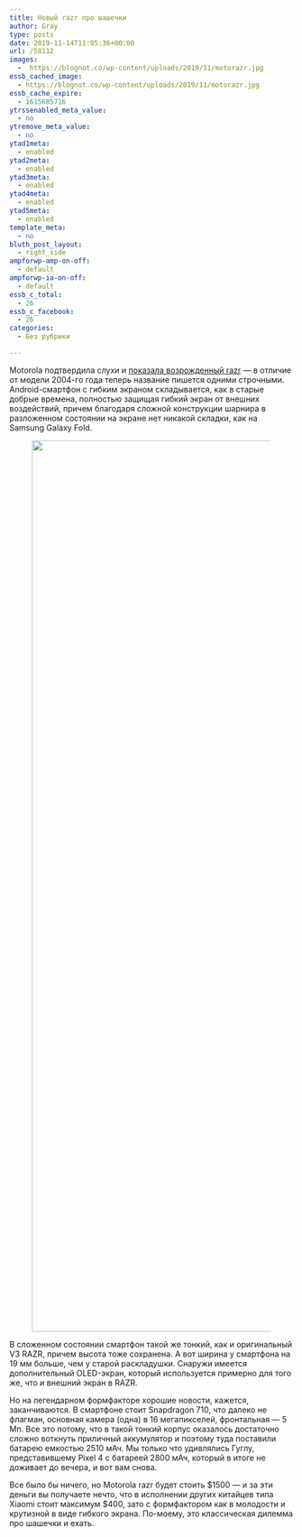 ```yaml
---
title: Новый razr про шашечки
author: Gray
type: posts
date: 2019-11-14T11:05:36+00:00
url: /58112
images:
  -  https://blognot.co/wp-content/uploads/2019/11/motorazr.jpg
essb_cached_image:
  - https://blognot.co/wp-content/uploads/2019/11/motorazr.jpg
essb_cache_expire:
  - 1615685716
ytrssenabled_meta_value:
  - no
ytremove_meta_value:
  - no
ytad1meta:
  - enabled
ytad2meta:
  - enabled
ytad3meta:
  - enabled
ytad4meta:
  - enabled
ytad5meta:
  - enabled
template_meta:
  - no
bluth_post_layout:
  - right_side
ampforwp-amp-on-off:
  - default
ampforwp-ia-on-off:
  - default
essb_c_total:
  - 26
essb_c_facebook:
  - 26
categories:
  - Без рубрики

---
```








Motorola подтвердила слухи и [показала возрожденный razr][1] — в отличие от модели 2004-го года теперь название пишется одними строчными. Android-смартфон с гибким экраном складывается, как в старые добрые времена, полностью защищая гибкий экран от внешних воздействий, причем благодаря сложной конструкции шарнира в разложенном состоянии на экране нет никакой складки, как на Samsung Galaxy Fold. 

<div class="wp-block-image">
  <figure class="aligncenter size-large"><img data-attachment-id="58113" data-permalink="https://blognot.co/58112/motorazr" data-orig-file="https://i2.wp.com/blognot.co/wp-content/uploads/2019/11/motorazr.jpg?fit=1957%2C1580&ssl=1" data-orig-size="1957,1580" data-comments-opened="1" data-image-meta="{&quot;aperture&quot;:&quot;0&quot;,&quot;credit&quot;:&quot;&quot;,&quot;camera&quot;:&quot;&quot;,&quot;caption&quot;:&quot;&quot;,&quot;created_timestamp&quot;:&quot;0&quot;,&quot;copyright&quot;:&quot;&quot;,&quot;focal_length&quot;:&quot;0&quot;,&quot;iso&quot;:&quot;0&quot;,&quot;shutter_speed&quot;:&quot;0&quot;,&quot;title&quot;:&quot;&quot;,&quot;orientation&quot;:&quot;1&quot;}" data-image-title="motorazr" data-image-description="" data-medium-file="https://i2.wp.com/blognot.co/wp-content/uploads/2019/11/motorazr.jpg?fit=300%2C242&ssl=1" data-large-file="https://i2.wp.com/blognot.co/wp-content/uploads/2019/11/motorazr.jpg?fit=740%2C598&ssl=1" width="1957" height="1580" src="https://i1.wp.com/blognot.co/wp-content/uploads/2019/11/motorazr.jpg?fit=740%2C598&ssl=1" alt="" class="wp-image-58113" srcset="https://i2.wp.com/blognot.co/wp-content/uploads/2019/11/motorazr.jpg?w=1957&ssl=1 1957w, https://i2.wp.com/blognot.co/wp-content/uploads/2019/11/motorazr.jpg?resize=300%2C242&ssl=1 300w, https://i2.wp.com/blognot.co/wp-content/uploads/2019/11/motorazr.jpg?resize=1024%2C827&ssl=1 1024w, https://i2.wp.com/blognot.co/wp-content/uploads/2019/11/motorazr.jpg?resize=768%2C620&ssl=1 768w, https://i2.wp.com/blognot.co/wp-content/uploads/2019/11/motorazr.jpg?resize=1536%2C1240&ssl=1 1536w, https://i2.wp.com/blognot.co/wp-content/uploads/2019/11/motorazr.jpg?resize=619%2C500&ssl=1 619w, https://i2.wp.com/blognot.co/wp-content/uploads/2019/11/motorazr.jpg?resize=800%2C646&ssl=1 800w, https://i2.wp.com/blognot.co/wp-content/uploads/2019/11/motorazr.jpg?w=1480&ssl=1 1480w" sizes="(max-width: 740px) 100vw, 740px" /></figure>


В сложенном состоянии смартфон такой же тонкий, как и оригинальный V3 RAZR, причем высота тоже сохранена. А вот ширина у смартфона на 19 мм больше, чем у старой раскладушки. Снаружи имеется дополнительный OLED-экран, который используется примерно для того же, что и внешний экран в RAZR.

Но на легендарном формфакторе хорошие новости, кажется, заканчиваются. В смартфоне стоит Snapdragon 710, что далеко не флагман, основная камера (одна) в 16 мегапикселей, фронтальная — 5 Мп. Все это потому, что в такой тонкий корпус оказалось достаточно сложно воткнуть приличный аккумулятор и поэтому туда поставили батарею емкостью 2510 мАч. Мы только что удивлялись Гуглу, представившему Pixel 4 с батареей 2800 мАч, который в итоге не доживает до вечера, и вот вам снова.&nbsp;

Все было бы ничего, но Motorola razr будет стоить $1500 — и за эти деньги вы получаете нечто, что в исполнении других китайцев типа Xiaomi стоит максимум $400, зато с формфактором как в молодости и крутизной в виде гибкого экрана. По-моему, это классическая дилемма про шашечки и ехать.

 [1]: https://www.motorola.com/us/products/razr
